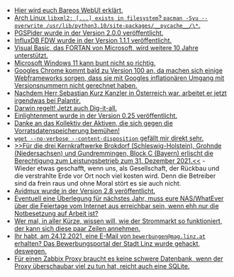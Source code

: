 * [Hier wird euch Bareos WebUI erklärt.](https://www.bareos.com/de/webui-module/)
* [Arch Linux `libxml2: [...] exists in filesystem`? `pacman -Syu --overwrite /usr/lib/python3.10/site-packages/__pycache__/\*`.](https://archlinux.org/news/libxml22912-6-update-may-require-manual-intervention/)
* [PGSPider wurde in der Version 2.0.0 veröffentlicht.](https://www.postgresql.org/about/news/high-performance-sql-cluster-engine-pgspider-200-released-2384/)
* [InfluxDB FDW wurde in der Version 1.1.1 veröffentlicht.](https://www.postgresql.org/about/news/influxdb-fdw-111-released-2377/)
* [Visual Basic, das FORTAN von Microsoft, wird weitere 10 Jahre unterstützt.](https://www.borncity.com/blog/2021/12/27/visual-basic-6-untersttzung-in-windows-nicht-tot-zu-kriegen/)
* [Microsoft Windows 11 kann bunt nicht so richtig.](https://www.borncity.com/blog/2021/12/26/windows-11-microsoft-besttigt-probleme-mit-farbdarstellung/)
* [Googles Chrome kommt bald zu Version 100 an, da machen sich einige Webframeworks sorgen, dass sie mit Googles inflationären Umgang mit Versionsnummern nicht gerechnet haben.](https://blog.fefe.de/?ts=9f366cea)
* [Nachdem Herr Sebastian Kurz Kanzler in Österreich war, arbeitet er jetzt irgendwas bei Palantir.](https://blog.fefe.de/?ts=9f370286)
* [Darwin regelt! Jetzt auch Dig-it-all.](https://blog.fefe.de/?ts=9f34f23d)
* [Einlightenment wurde in der Version 0.25 veröffentlicht.](https://www.phoronix.com/scan.php?page=news_item&px=Enlightenment-0.25)
* [Danke an das Kollektiv der Aktiven, die sich gegen die Vorratsdatenspeicherung bemühen!](https://netzpolitik.org/2021/verfassungsbeschwerde-immer-feste-drauf-auf-die-vorratsdatenspeicherung/)
* [`wget --no-verbose --content-disposition` gefällt mir direkt sehr.](https://www.shellhacks.com/wget-keep-original-filename/)
* [>>Für die drei Kernkraftwerke Brokdorf (Schleswig-Holstein), Grohnde (Niedersachsen) und Gundremmingen, Block C (Bayern) erlischt die Berechtigung zum Leistungsbetrieb zum 31. Dezember 2021.<<](https://www.sonnenseite.com/de/politik/drei-weitere-atomkraftwerke-gehen-vom-netz/) - Wieder etwas geschafft, wenn uns, als Gesellschaft, der Rückbau und die verstrahlte Erde vor Ort noch viel kosten wird. Denn die Betreiber sind da frein raus und ohne Moral stört es sie auch nicht.
* [Avidmux wurde in der Version 2.8 veröffentlicht.](https://www.phoronix.com/scan.php?page=news_item&px=Avidemux-2.8-Released)
* [Eventuell eine Überlegung für nächstes Jahr, muss eure NAS/WhatEver über die Feiertage vom Internet aus erreichbar sein, wenn ehh nur die Notbesetzung auf Arbeit ist?](https://www.borncity.com/blog/2021/12/28/ransomware-ech0raix-greift-qnap-gerte-an-12-2021/)
* [Wer mal, in aller Kürze, wissen will, wie der Strommarkt so funktioniert, der kann sich diese paar Zeilen annehmen.](https://www.sonnenseite.com/de/wirtschaft/blackouts-am-strommarkt/)
* [Ihr habt, am 24.12.2021, eine E-Mail von `bewerbungen@mag.linz.at` erhalten? Das Bewerbungsportal der Stadt Linz wurde gehackt, deswegen.](https://www.borncity.com/blog/2021/12/28/hack-des-bewerbungsportals-des-magistrats-der-stadt-linz-sterreich/)
* [Für einen Zabbix Proxy braucht es keine schwere Datenbank, wenn der Proxy überschaubar viel zu tun hat, reicht auch eine SQLite.](https://blog.zabbix.com/handy-tips-18-distributed-monitoring-with-a-lightweight-zabbix-sqlite-proxy/18401/)
